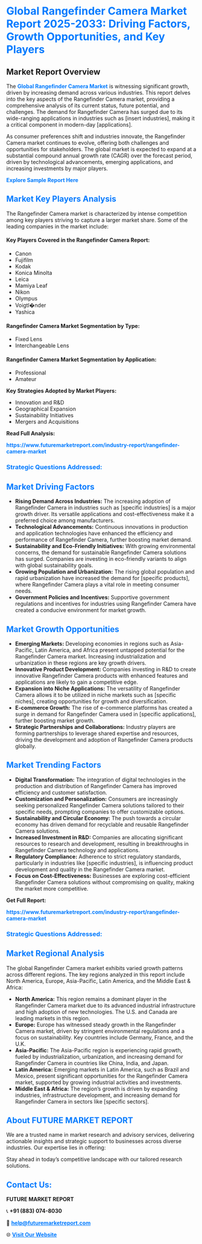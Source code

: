 <h1 style="color: #007BFF;">Global Rangefinder Camera Market Report 2025-2033: Driving Factors, Growth Opportunities, and Key Players</h1>

<section id="overview">
<h2>Market Report Overview</h2>
<p>The <a href="https://www.futuremarketreport.com/industry-report/rangefinder-camera-market" style="color: #007BFF; text-decoration: none;"><strong>Global Rangefinder Camera Market</strong></a> is witnessing significant growth, driven by increasing demand across various industries. This report delves into the key aspects of the Rangefinder Camera market, providing a comprehensive analysis of its current status, future potential, and challenges. The demand for Rangefinder Camera has surged due to its wide-ranging applications in industries such as [insert industries], making it a critical component in modern-day [applications].</p>
<p>As consumer preferences shift and industries innovate, the Rangefinder Camera market continues to evolve, offering both challenges and opportunities for stakeholders. The global market is expected to expand at a substantial compound annual growth rate (CAGR) over the forecast period, driven by technological advancements, emerging applications, and increasing investments by major players.</p>
</section>

<section id="overview">
<p><a href="https://www.futuremarketreport.com/request-sample/reportId=83658" style="color: #007BFF; text-decoration: none;"><strong>Explore Sample Report Here</strong></a></p>
</section>

<section id="key-players">
<h2 style="color: #007BFF;">Market Key Players Analysis</h2>
<p>The Rangefinder Camera market is characterized by intense competition among key players striving to capture a larger market share. Some of the leading companies in the market include:</p>
<h4>Key Players Covered in the Rangefinder Camera Report:</h4>
<ul><li>Canon</li><li>Fujifilm</li><li>Kodak</li><li>Konica Minolta</li><li>Leica</li><li>Mamiya Leaf</li><li>Nikon</li><li>Olympus</li><li>Voigtl�nder</li><li>Yashica</li></ul>
<h4>Rangefinder Camera Market Segmentation by Type:</h4>
<ul><li>Fixed Lens</li><li>Interchangeable Lens</li></ul>

<h4>Rangefinder Camera Market Segmentation by Application:</h4>
<ul><li>Professional</li><li>Amateur</li></ul>
<p><strong>Key Strategies Adopted by Market Players:</strong></p>
<ul>
<li>Innovation and R&D</li>
<li>Geographical Expansion</li>
<li>Sustainability Initiatives</li>
<li>Mergers and Acquisitions</li>
</ul>
</section>

<section>
<p><strong>Read Full Analysis: </strong></p><a href="https://www.futuremarketreport.com/industry-report/rangefinder-camera-market" style="color: #007BFF; text-decoration: none;"><strong>https://www.futuremarketreport.com/industry-report/rangefinder-camera-market</strong></a>
<h3 style="color: #007BFF;">Strategic Questions Addressed:</h3>
</section>

<section id="driving-factors">
<h2 style="color: #007BFF;">Market Driving Factors</h2>
<ul>
<li><strong>Rising Demand Across Industries:</strong> The increasing adoption of Rangefinder Camera in industries such as [specific industries] is a major growth driver. Its versatile applications and cost-effectiveness make it a preferred choice among manufacturers.</li>
<li><strong>Technological Advancements:</strong> Continuous innovations in production and application technologies have enhanced the efficiency and performance of Rangefinder Camera, further boosting market demand.</li>
<li><strong>Sustainability and Eco-Friendly Initiatives:</strong> With growing environmental concerns, the demand for sustainable Rangefinder Camera solutions has surged. Companies are investing in eco-friendly variants to align with global sustainability goals.</li>
<li><strong>Growing Population and Urbanization:</strong> The rising global population and rapid urbanization have increased the demand for [specific products], where Rangefinder Camera plays a vital role in meeting consumer needs.</li>
<li><strong>Government Policies and Incentives:</strong> Supportive government regulations and incentives for industries using Rangefinder Camera have created a conducive environment for market growth.</li>
</ul>
</section>

<section id="growth-opportunities">
<h2 style="color: #007BFF;">Market Growth Opportunities</h2>
<ul>
<li><strong>Emerging Markets:</strong> Developing economies in regions such as Asia-Pacific, Latin America, and Africa present untapped potential for the Rangefinder Camera market. Increasing industrialization and urbanization in these regions are key growth drivers.</li>
<li><strong>Innovative Product Development:</strong> Companies investing in R&D to create innovative Rangefinder Camera products with enhanced features and applications are likely to gain a competitive edge.</li>
<li><strong>Expansion into Niche Applications:</strong> The versatility of Rangefinder Camera allows it to be utilized in niche markets such as [specific niches], creating opportunities for growth and diversification.</li>
<li><strong>E-commerce Growth:</strong> The rise of e-commerce platforms has created a surge in demand for Rangefinder Camera used in [specific applications], further boosting market growth.</li>
<li><strong>Strategic Partnerships and Collaborations:</strong> Industry players are forming partnerships to leverage shared expertise and resources, driving the development and adoption of Rangefinder Camera products globally.</li>
</ul>
</section>

<section id="trending-factors">
<h2 style="color: #007BFF;">Market Trending Factors</h2>
<ul>
<li><strong>Digital Transformation:</strong> The integration of digital technologies in the production and distribution of Rangefinder Camera has improved efficiency and customer satisfaction.</li>
<li><strong>Customization and Personalization:</strong> Consumers are increasingly seeking personalized Rangefinder Camera solutions tailored to their specific needs, prompting companies to offer customizable options.</li>
<li><strong>Sustainability and Circular Economy:</strong> The push towards a circular economy has driven demand for recyclable and reusable Rangefinder Camera solutions.</li>
<li><strong>Increased Investment in R&D:</strong> Companies are allocating significant resources to research and development, resulting in breakthroughs in Rangefinder Camera technology and applications.</li>
<li><strong>Regulatory Compliance:</strong> Adherence to strict regulatory standards, particularly in industries like [specific industries], is influencing product development and quality in the Rangefinder Camera market.</li>
<li><strong>Focus on Cost-Effectiveness:</strong> Businesses are exploring cost-efficient Rangefinder Camera solutions without compromising on quality, making the market more competitive.</li>
</ul>
</section>

<section>
<p><strong>Get Full Report: </strong></p><a href="https://www.futuremarketreport.com/industry-report/rangefinder-camera-market" style="color: #007BFF; text-decoration: none;"><strong>https://www.futuremarketreport.com/industry-report/rangefinder-camera-market</strong></a>
<h3 style="color: #007BFF;">Strategic Questions Addressed:</h3>
</section>


<section id="regional-analysis">
<h2 style="color: #007BFF;">Market Regional Analysis</h2>
<p>The global Rangefinder Camera market exhibits varied growth patterns across different regions. The key regions analyzed in this report include North America, Europe, Asia-Pacific, Latin America, and the Middle East & Africa:</p>
<ul>
<li><strong>North America:</strong> This region remains a dominant player in the Rangefinder Camera market due to its advanced industrial infrastructure and high adoption of new technologies. The U.S. and Canada are leading markets in this region.</li>
<li><strong>Europe:</strong> Europe has witnessed steady growth in the Rangefinder Camera market, driven by stringent environmental regulations and a focus on sustainability. Key countries include Germany, France, and the U.K.</li>
<li><strong>Asia-Pacific:</strong> The Asia-Pacific region is experiencing rapid growth, fueled by industrialization, urbanization, and increasing demand for Rangefinder Camera in countries like China, India, and Japan.</li>
<li><strong>Latin America:</strong> Emerging markets in Latin America, such as Brazil and Mexico, present significant opportunities for the Rangefinder Camera market, supported by growing industrial activities and investments.</li>
<li><strong>Middle East & Africa:</strong> The region’s growth is driven by expanding industries, infrastructure development, and increasing demand for Rangefinder Camera in sectors like [specific sectors].</li>
</ul>
</section>

<footer>
<h2 style="color: #007BFF;">About FUTURE MARKET REPORT</h2>
<p>We are a trusted name in market research and advisory services, delivering actionable insights and strategic support to businesses across diverse industries. Our expertise lies in offering:</p>

<p>Stay ahead in today’s competitive landscape with our tailored research solutions.</p>

<h2 style="color: #007BFF;">Contact Us:</h2>
<p><strong>FUTURE MARKET REPORT</strong></p>
<p>📞 <strong>+91 (883) 074-8030</strong></p>
<p>📧 <strong><a href="mailto:help@futuremarketreport.com" style="color: #007BFF;">help@futuremarketreport.com</a></strong></p>
<p>🌐 <strong><a href="https://www.futuremarketreport.com/" style="color: #007BFF;">Visit Our Website</a></strong></p>
</footer>